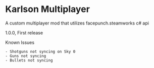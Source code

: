 # Karlson Multiplayer

A custom multiplayer mod that utilizes facepunch.steamworks c# api

1.0.0, First release

Known Issues
```
- Shotguns not syncing on Sky 0
- Guns not syncing
- Bullets not syncing
```
